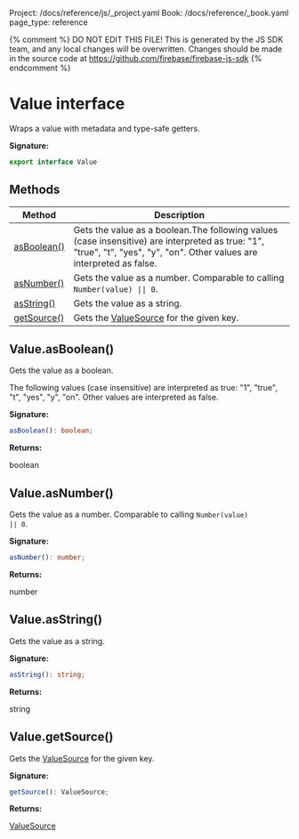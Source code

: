 Project: /docs/reference/js/_project.yaml
Book: /docs/reference/_book.yaml
page_type: reference

{% comment %}
DO NOT EDIT THIS FILE!
This is generated by the JS SDK team, and any local changes will be
overwritten. Changes should be made in the source code at
https://github.com/firebase/firebase-js-sdk
{% endcomment %}

# Value interface
Wraps a value with metadata and type-safe getters.

<b>Signature:</b>

```typescript
export interface Value 
```

## Methods

|  Method | Description |
|  --- | --- |
|  [asBoolean()](./remote-config.value.md#valueasboolean) | Gets the value as a boolean.<!-- -->The following values (case insensitive) are interpreted as true: "1", "true", "t", "yes", "y", "on". Other values are interpreted as false. |
|  [asNumber()](./remote-config.value.md#valueasnumber) | Gets the value as a number. Comparable to calling <code>Number(value) \|\| 0</code>. |
|  [asString()](./remote-config.value.md#valueasstring) | Gets the value as a string. |
|  [getSource()](./remote-config.value.md#valuegetsource) | Gets the [ValueSource](./remote-config.md#valuesource) for the given key. |

## Value.asBoolean()

Gets the value as a boolean.

The following values (case insensitive) are interpreted as true: "1", "true", "t", "yes", "y", "on". Other values are interpreted as false.

<b>Signature:</b>

```typescript
asBoolean(): boolean;
```
<b>Returns:</b>

boolean

## Value.asNumber()

Gets the value as a number. Comparable to calling <code>Number(value) \|\| 0</code>.

<b>Signature:</b>

```typescript
asNumber(): number;
```
<b>Returns:</b>

number

## Value.asString()

Gets the value as a string.

<b>Signature:</b>

```typescript
asString(): string;
```
<b>Returns:</b>

string

## Value.getSource()

Gets the [ValueSource](./remote-config.md#valuesource) for the given key.

<b>Signature:</b>

```typescript
getSource(): ValueSource;
```
<b>Returns:</b>

[ValueSource](./remote-config.md#valuesource)

